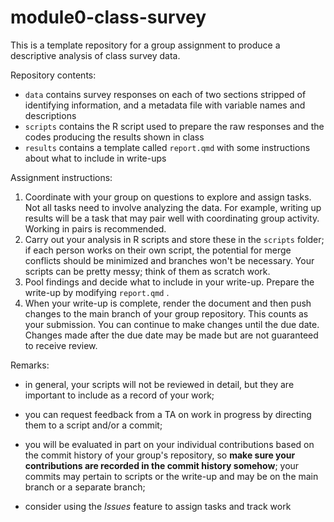 # module0-class-survey

This is a template repository for a group assignment to produce a descriptive analysis of class survey data.

Repository contents:

-   `data` contains survey responses on each of two sections stripped of identifying information, and a metadata file with variable names and descriptions
-   `scripts` contains the R script used to prepare the raw responses and the codes producing the results shown in class
-   `results` contains a template called `report.qmd` with some instructions about what to include in write-ups

Assignment instructions:

1.  Coordinate with your group on questions to explore and assign tasks. Not all tasks need to involve analyzing the data. For example, writing up results will be a task that may pair well with coordinating group activity. Working in pairs is recommended.
2.  Carry out your analysis in R scripts and store these in the `scripts` folder; if each person works on their own script, the potential for merge conflicts should be minimized and branches won't be necessary. Your scripts can be pretty messy; think of them as scratch work.
3.  Pool findings and decide what to include in your write-up. Prepare the write-up by modifying `report.qmd` .
4.  When your write-up is complete, render the document and then push changes to the main branch of your group repository. This counts as your submission. You can continue to make changes until the due date. Changes made after the due date may be made but are not guaranteed to receive review.

Remarks:

-   in general, your scripts will not be reviewed in detail, but they are important to include as a record of your work;

-   you can request feedback from a TA on work in progress by directing them to a script and/or a commit;

-   you will be evaluated in part on your individual contributions based on the commit history of your group's repository, so **make sure your contributions are recorded in the commit history somehow**; your commits may pertain to scripts or the write-up and may be on the main branch or a separate branch;

-   consider using the *Issues* feature to assign tasks and track work
